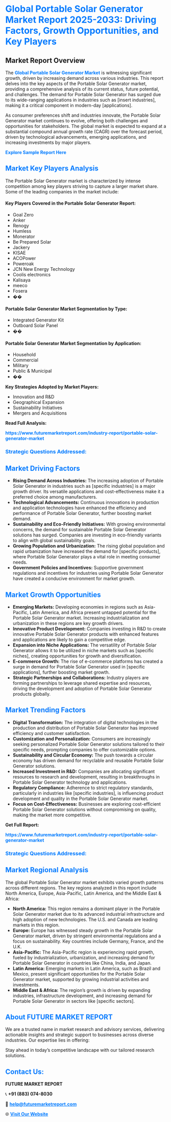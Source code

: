 <h1 style="color: #007BFF;">Global Portable Solar Generator Market Report 2025-2033: Driving Factors, Growth Opportunities, and Key Players</h1>

<section id="overview">
<h2>Market Report Overview</h2>
<p>The <a href="https://www.futuremarketreport.com/industry-report/portable-solar-generator-market" style="color: #007BFF; text-decoration: none;"><strong>Global Portable Solar Generator Market</strong></a> is witnessing significant growth, driven by increasing demand across various industries. This report delves into the key aspects of the Portable Solar Generator market, providing a comprehensive analysis of its current status, future potential, and challenges. The demand for Portable Solar Generator has surged due to its wide-ranging applications in industries such as [insert industries], making it a critical component in modern-day [applications].</p>
<p>As consumer preferences shift and industries innovate, the Portable Solar Generator market continues to evolve, offering both challenges and opportunities for stakeholders. The global market is expected to expand at a substantial compound annual growth rate (CAGR) over the forecast period, driven by technological advancements, emerging applications, and increasing investments by major players.</p>
</section>

<section id="overview">
<p><a href="https://www.futuremarketreport.com/request-sample/reportId=118508" style="color: #007BFF; text-decoration: none;"><strong>Explore Sample Report Here</strong></a></p>
</section>

<section id="key-players">
<h2 style="color: #007BFF;">Market Key Players Analysis</h2>
<p>The Portable Solar Generator market is characterized by intense competition among key players striving to capture a larger market share. Some of the leading companies in the market include:</p>
<h4>Key Players Covered in the Portable Solar Generator Report:</h4>
<ul><li>Goal Zero</li><li>Anker</li><li>Renogy</li><li>Humless</li><li>Monerator</li><li>Be Prepared Solar</li><li>Jackery</li><li>KISAE</li><li>ACOPower</li><li>Poweroak</li><li>JCN New Energy Technology</li><li>Coolis electronics</li><li>Kalisaya</li><li>meeco</li><li>Fosera</li><li>��</li></ul>
<h4>Portable Solar Generator Market Segmentation by Type:</h4>
<ul><li>Integrated Generator Kit</li><li>Outboard Solar Panel</li><li>��</li></ul>

<h4>Portable Solar Generator Market Segmentation by Application:</h4>
<ul><li>Household</li><li>Commercial</li><li>Military</li><li>Public &amp; Municipal</li><li>��</li></ul>
<p><strong>Key Strategies Adopted by Market Players:</strong></p>
<ul>
<li>Innovation and R&D</li>
<li>Geographical Expansion</li>
<li>Sustainability Initiatives</li>
<li>Mergers and Acquisitions</li>
</ul>
</section>

<section>
<p><strong>Read Full Analysis: </strong></p><a href="https://www.futuremarketreport.com/industry-report/portable-solar-generator-market" style="color: #007BFF; text-decoration: none;"><strong>https://www.futuremarketreport.com/industry-report/portable-solar-generator-market</strong></a>
<h3 style="color: #007BFF;">Strategic Questions Addressed:</h3>
</section>

<section id="driving-factors">
<h2 style="color: #007BFF;">Market Driving Factors</h2>
<ul>
<li><strong>Rising Demand Across Industries:</strong> The increasing adoption of Portable Solar Generator in industries such as [specific industries] is a major growth driver. Its versatile applications and cost-effectiveness make it a preferred choice among manufacturers.</li>
<li><strong>Technological Advancements:</strong> Continuous innovations in production and application technologies have enhanced the efficiency and performance of Portable Solar Generator, further boosting market demand.</li>
<li><strong>Sustainability and Eco-Friendly Initiatives:</strong> With growing environmental concerns, the demand for sustainable Portable Solar Generator solutions has surged. Companies are investing in eco-friendly variants to align with global sustainability goals.</li>
<li><strong>Growing Population and Urbanization:</strong> The rising global population and rapid urbanization have increased the demand for [specific products], where Portable Solar Generator plays a vital role in meeting consumer needs.</li>
<li><strong>Government Policies and Incentives:</strong> Supportive government regulations and incentives for industries using Portable Solar Generator have created a conducive environment for market growth.</li>
</ul>
</section>

<section id="growth-opportunities">
<h2 style="color: #007BFF;">Market Growth Opportunities</h2>
<ul>
<li><strong>Emerging Markets:</strong> Developing economies in regions such as Asia-Pacific, Latin America, and Africa present untapped potential for the Portable Solar Generator market. Increasing industrialization and urbanization in these regions are key growth drivers.</li>
<li><strong>Innovative Product Development:</strong> Companies investing in R&D to create innovative Portable Solar Generator products with enhanced features and applications are likely to gain a competitive edge.</li>
<li><strong>Expansion into Niche Applications:</strong> The versatility of Portable Solar Generator allows it to be utilized in niche markets such as [specific niches], creating opportunities for growth and diversification.</li>
<li><strong>E-commerce Growth:</strong> The rise of e-commerce platforms has created a surge in demand for Portable Solar Generator used in [specific applications], further boosting market growth.</li>
<li><strong>Strategic Partnerships and Collaborations:</strong> Industry players are forming partnerships to leverage shared expertise and resources, driving the development and adoption of Portable Solar Generator products globally.</li>
</ul>
</section>

<section id="trending-factors">
<h2 style="color: #007BFF;">Market Trending Factors</h2>
<ul>
<li><strong>Digital Transformation:</strong> The integration of digital technologies in the production and distribution of Portable Solar Generator has improved efficiency and customer satisfaction.</li>
<li><strong>Customization and Personalization:</strong> Consumers are increasingly seeking personalized Portable Solar Generator solutions tailored to their specific needs, prompting companies to offer customizable options.</li>
<li><strong>Sustainability and Circular Economy:</strong> The push towards a circular economy has driven demand for recyclable and reusable Portable Solar Generator solutions.</li>
<li><strong>Increased Investment in R&D:</strong> Companies are allocating significant resources to research and development, resulting in breakthroughs in Portable Solar Generator technology and applications.</li>
<li><strong>Regulatory Compliance:</strong> Adherence to strict regulatory standards, particularly in industries like [specific industries], is influencing product development and quality in the Portable Solar Generator market.</li>
<li><strong>Focus on Cost-Effectiveness:</strong> Businesses are exploring cost-efficient Portable Solar Generator solutions without compromising on quality, making the market more competitive.</li>
</ul>
</section>

<section>
<p><strong>Get Full Report: </strong></p><a href="https://www.futuremarketreport.com/industry-report/portable-solar-generator-market" style="color: #007BFF; text-decoration: none;"><strong>https://www.futuremarketreport.com/industry-report/portable-solar-generator-market</strong></a>
<h3 style="color: #007BFF;">Strategic Questions Addressed:</h3>
</section>


<section id="regional-analysis">
<h2 style="color: #007BFF;">Market Regional Analysis</h2>
<p>The global Portable Solar Generator market exhibits varied growth patterns across different regions. The key regions analyzed in this report include North America, Europe, Asia-Pacific, Latin America, and the Middle East & Africa:</p>
<ul>
<li><strong>North America:</strong> This region remains a dominant player in the Portable Solar Generator market due to its advanced industrial infrastructure and high adoption of new technologies. The U.S. and Canada are leading markets in this region.</li>
<li><strong>Europe:</strong> Europe has witnessed steady growth in the Portable Solar Generator market, driven by stringent environmental regulations and a focus on sustainability. Key countries include Germany, France, and the U.K.</li>
<li><strong>Asia-Pacific:</strong> The Asia-Pacific region is experiencing rapid growth, fueled by industrialization, urbanization, and increasing demand for Portable Solar Generator in countries like China, India, and Japan.</li>
<li><strong>Latin America:</strong> Emerging markets in Latin America, such as Brazil and Mexico, present significant opportunities for the Portable Solar Generator market, supported by growing industrial activities and investments.</li>
<li><strong>Middle East & Africa:</strong> The region’s growth is driven by expanding industries, infrastructure development, and increasing demand for Portable Solar Generator in sectors like [specific sectors].</li>
</ul>
</section>

<footer>
<h2 style="color: #007BFF;">About FUTURE MARKET REPORT</h2>
<p>We are a trusted name in market research and advisory services, delivering actionable insights and strategic support to businesses across diverse industries. Our expertise lies in offering:</p>

<p>Stay ahead in today’s competitive landscape with our tailored research solutions.</p>

<h2 style="color: #007BFF;">Contact Us:</h2>
<p><strong>FUTURE MARKET REPORT</strong></p>
<p>📞 <strong>+91 (883) 074-8030</strong></p>
<p>📧 <strong><a href="mailto:help@futuremarketreport.com" style="color: #007BFF;">help@futuremarketreport.com</a></strong></p>
<p>🌐 <strong><a href="https://www.futuremarketreport.com/" style="color: #007BFF;">Visit Our Website</a></strong></p>
</footer>